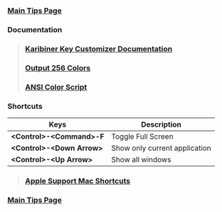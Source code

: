 ### [Main Tips Page](https://github.com/sethfuller/tips/blob/main/tech_tips/main_tech_tips.md)

### Documentation

> ### [Karibiner Key Customizer Documentation](https://karabiner-elements.pqrs.org/docs/)
> ### [Output 256 Colors](https://ccp.sys.comcast.net/secure/RapidBoard.jspa?rapidView=6625)
> ### [ANSI Color Script](https://code.google.com/archive/p/ansi-color/)

### Shortcuts

| Keys                         | Description                   |
|------------------------------|-------------------------------|
| **\<Control>-\<Command>-F**  | Toggle Full Screen            |
| **\<Control>-\<Down Arrow>** | Show only current application |
| **\<Control>-\<Up Arrow>**   | Show all windows              |


> ### [Apple Support Mac Shortcuts](https://support.apple.com/en-us/HT201236)

### [Main Tips Page](https://github.com/sethfuller/tips/blob/main/tech_tips/main_tech_tips.md)

